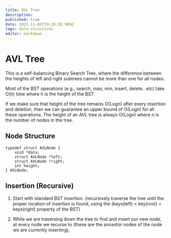 ```yaml
---
title: AVL Tree
description: 
published: true
date: 2021-11-05T19:28:58.989Z
tags: data-structures
editor: markdown
---
```


# AVL Tree
This is a self-balancing Binary Search Tree, where the difference between the heights of left and right subtrees cannot be more than one for all nodes. 

Most of the BST operations (e.g., search, max, min, insert, delete.. etc) take O(h) time where h is the height of the BST. 

If we make sure that height of the tree remains O(Logn) after every insertion and deletion, then we can guarantee an upper bound of O(Logn) for all these operations. The height of an AVL tree is always O(Logn) where n is the number of nodes in the tree.
## Node Structure
```
typedef struct AVLNode {
    void *data;
    struct AVLNode *left;
    struct AVLNode *right;
    int height;
} AVLNode;
```

## Insertion (Recursive)
1. Start with standard BST insertion. (recursively traverse the tree until the proper location of insertion is found, using the (keys(left) < key(root) < keys(right) property of the BST) 

2. While we are traversing down the tree to find and insert our new node, at every node we recurse to (these are the ancestor nodes of the node we are currently inserting), 



